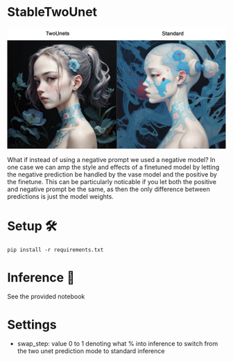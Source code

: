 # StableTwoUnet

![compare.png](compare.png)

What if instead of using a negative prompt we used a negative model? In one case we can amp the style and effects of a 
finetuned model by letting the negative prediction be handled by the vase model and the positive by the finetune. This can be particularly
noticable if you let both the positive and negative prompt be the same, as then the only difference between predictions is just the model weights.


# Setup 🛠
```
pip install -r requirements.txt
```

# Inference 🚀
See the provided notebook

# Settings
- swap_step: value 0 to 1 denoting what % into inference to switch from the two unet prediction mode to standard inference

